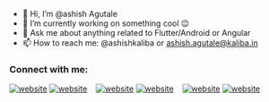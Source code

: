 - 👋 Hi, I’m @ashish Agutale
- 🔭 I’m currently working on something cool 😉
- 💬 Ask me about anything related to Flutter/Android or Angular
- 📫  How to reach me: @ashishkaliba or ashish.agutale@kaliba.in



### Connect with me:

[![website](./agutal/img/twitter-dark.svg)](https://twitter.com/)
[![website](./agutal/img/twitter-dark.svg)](https://twitter.com/)
&nbsp;&nbsp;
[![website](./agutal/img/linkedin-light.svg)](https://www.linkedin.com/in/ashish-agutale-705051216/)
[![website](./agutal/img/linkedin-dark.svg)](https://www.linkedin.com/in/ashish-agutale-705051216/)
&nbsp;&nbsp;
[![website](/agutal/blob/master/img/instagram-light.svg)](https://www.instagram.com/the_inquisitive_bawarchi/)
[![website](/agutal/blob/master/img/instagram-dark.svg)](https://www.instagram.com/the_inquisitive_bawarchi/)

<!---
ashishkaliba/ashishkaliba is a ✨ special ✨ repository because its `README.md` (this file) appears on your GitHub profile.
You can click the Preview link to take a look at your changes.
--->
